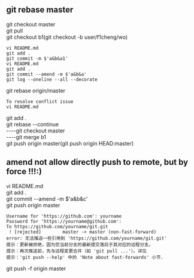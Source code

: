 ## git rebase master  
git checkout master  
git pull  
git checkout b1(git checkout -b user/f1cheng/wo)    
```  
vi README.md  
git add .  
git commit -m $'a&b&a1'  
vi README.md  
git add .  
git commit --amend -m $'a&b&a'  
git log --oneline --all --decorate  
```  
git rebase origin/master  
```  
To resolve conflict issue  
vi README.md  
```  
git add .  
git rebase --continue  
----git checkout master  
----git merge b1  
git push origin master(git push origin HEAD:master)  

## amend not allow directly push to remote, but by force !!!:)  
vi README.md  
git add .  
git commit --amend -m $'a&b&c'  
git push origin master  
```  
Username for 'https://github.com': yourname  
Password for 'https://yourname@github.com':  
To https://github.com/yourname/git.git  
 ! [rejected]        master -> master (non-fast-forward)  
error: 无法推送一些引用到 'https://github.com/yourname/git.git'  
提示：更新被拒绝，因为您当前分支的最新提交落后于其对应的远程分支。  
提示：再次推送前，先与远程变更合并（如 'git pull ...'）。详见  
提示：'git push --help' 中的 'Note about fast-forwards' 小节.  
```  
git push -f origin master  

